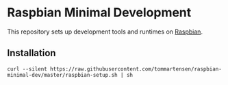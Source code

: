 # Raspbian Minimal Development
This repository sets up development tools and runtimes on [Raspbian](https://www.raspberrypi.org/downloads/raspbian/). 

## Installation
```
curl --silent https://raw.githubusercontent.com/tommartensen/raspbian-minimal-dev/master/raspbian-setup.sh | sh
```

